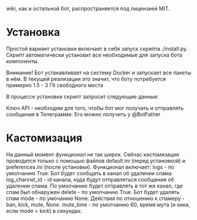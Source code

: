 wiki, как и остальной бот, распространяется под лицензией MIT.

# Установка #

Простой вариант установки включает в себя запуск скрипта ./install.py. Скрипт автоматически установит все необходимые для запуска бота компоненты.

Внимание! Бот устанавливает на систему Docker и запускает все пакеты в нём. В текущей реализации это значит, что боту потребуется примерно 1.5 - 3 Гб свободного места

В процессе установки скрипт запросит следующие данные:

Ключ API - необходим для того, чтобы бот мог получать и отправлять сообщения в Телеграмме. Его можно получить у @BotFather

# Кастомизация #

На данный момент функционал не так широк. Сейчас кастомизация проводится только с помощью файлов default.ini (перед установкой) и preferences.ini (после установки). Функционал включает:
logs - по умолчанию True. Бот будет сообщать в канал об удалении спама
log_channel_id - id канала, куда будут отправляться сообщения об удалении спама. По умолчанию будет отправлять в тот же канал, где спам был обнаружен
delete - по умолчанию True. Бот будет удалять спам
mode - по умочанию None. Действия по отношению к спамеру - ban, kick, mute, None.
mute_time - по умолчанию 60, время мута (и кика, если mode = kick) в секундах.
